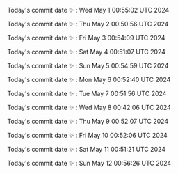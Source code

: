 Today's commit date ✨ : Wed May 1 00:55:02 UTC 2024 

Today's commit date ✨ : Thu May 2 00:50:56 UTC 2024 

Today's commit date ✨ : Fri May 3 00:54:09 UTC 2024 

Today's commit date ✨ : Sat May 4 00:51:07 UTC 2024 

Today's commit date ✨ : Sun May 5 00:54:59 UTC 2024 

Today's commit date ✨ : Mon May 6 00:52:40 UTC 2024 

Today's commit date ✨ : Tue May 7 00:51:56 UTC 2024 

Today's commit date ✨ : Wed May 8 00:42:06 UTC 2024 

Today's commit date ✨ : Thu May 9 00:52:07 UTC 2024 

Today's commit date ✨ : Fri May 10 00:52:06 UTC 2024 

Today's commit date ✨ : Sat May 11 00:51:21 UTC 2024 

Today's commit date ✨ : Sun May 12 00:56:26 UTC 2024 

